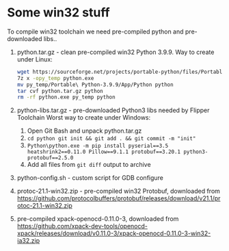 # Some win32 stuff

To compile win32 toolchain we need pre-compiled python and pre-downloaded libs..

1. python.tar.gz - clean pre-compiled win32 Python 3.9.9.
    Way to create under Linux:
    ```bash
    wget https://sourceforge.net/projects/portable-python/files/Portable%20Python%203.9/Portable%20Python-3.9.9.exe -O python.exe
    7z x -opy_temp python.exe
    mv py_temp/Portable\ Python-3.9.9/App/Python python
    tar cvf python.tar.gz python
    rm -rf python.exe py_temp python
    ```
2. python-libs.tar.gz - pre-downloaded Python3 libs needed by Flipper Toolchain
    Worst way to create under Windows:
    1. Open Git Bash and unpack python.tar.gz
    2. `cd python git init && git add . && git commit -m "init"`
    3. `Python\python.exe -m pip install pyserial==3.5 heatshrink2==0.11.0 Pillow==9.1.1 protobuf==3.20.1 python3-protobuf==2.5.0`
    4. Add all files from `git diff` output to archive

3. python-config.sh - custom script for GDB configure
4. protoc-21.1-win32.zip - pre-compiled win32 Protobuf, downloaded from https://github.com/protocolbuffers/protobuf/releases/download/v21.1/protoc-21.1-win32.zip
5. pre-compiled xpack-openocd-0.11.0-3, downloaded from https://github.com/xpack-dev-tools/openocd-xpack/releases/download/v0.11.0-3/xpack-openocd-0.11.0-3-win32-ia32.zip
